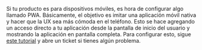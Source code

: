Si tu producto es para dispositivos móviles, es hora de configurar algo llamado PWA. Básicamente, el objetivo es imitar una aplicación móvil nativa y hacer que la UX sea más cómoda en el teléfono. Esto se hace agregando un acceso directo a tu aplicación desde la pantalla de inicio del usuario y mostrando la aplicación en pantalla completa. Para configurar esto, sigue [este tutorial](https://kitt.lewagon.com/knowledge/tutorials/from_web_app_to_pwa) y abre un ticket si tienes algún problema.

